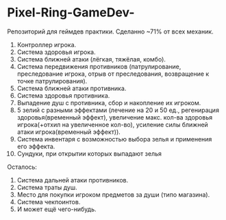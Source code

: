 # Pixel-Ring-GameDev-
Репозиторий для геймдев практики.
Сделанно ~71% от всех механик.
1. Контроллер игрока.
2. Система здоровья игрока.
3. Система ближней атаки (лёгкая, тяжёлая, комбо).
4. Система передвижения противников (патрулирование, преследование игрока, отрыв от преследования, возвращение к точке патрулирования).
5. Система ближней атаки противника.
6. Система здоровья противника.
7. Выпадение душ с противника, сбор и накопление их игроком.
8. 5 зелий с разными эффектами (лечение на 20 и 50 ед., регенирация здоровья(временный эффект), увеличение макс. кол-ва здоровья игрока(+отхил на увеличенное кол-во), усиление силы ближней атаки игрока(временный эффект)).
9. Система инвентаря с возможностью выбора зелья и применения его эффекта.
10. Сундуки, при открытии которых выпадают зелья

Осталось:
1. Система дальней атаки противников.
2. Система траты душ.
3. Место для покупки игроком предметов за души (типо магазина).
4. Система чекпоинтов.
5. И может ещё чего-нибудь.
